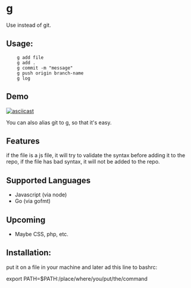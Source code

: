 # g

Use instead of git.

## Usage:

```
    g add file
    g add .
    g commit -m "message"
    g push origin branch-name
    g log
```

## Demo

[![asciicast](https://asciinema.org/a/C94rH7rhQUS44r97PlUKjf2qg.svg)](https://asciinema.org/a/C94rH7rhQUS44r97PlUKjf2qg)


You can also alias git to g, so that it's easy.

## Features

if the file is a js file, it will try to validate the syntax before adding
it to the repo, if the file has bad syntax, it will not be added to the repo.

## Supported Languages

- Javascript (via node)
- Go (via gofmt)

## Upcoming

- Maybe CSS, php, etc.

## Installation:

put it on a file in your machine and later ad this line to bashrc:

export PATH=$PATH:/place/where/you/put/the/command


